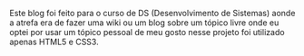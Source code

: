 Este blog foi feito para o curso de DS (Desenvolvimento de Sistemas) aonde a atrefa era de fazer uma wiki ou um blog sobre um tópico livre onde eu optei por usar um tópico pessoal de meu gosto nesse projeto foi utilizado apenas HTML5 e CSS3.

